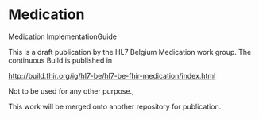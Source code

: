 # Medication
Medication ImplementationGuide

This is a draft publication by the HL7 Belgium Medication work group. 
The continuous Build is published in  

http://build.fhir.org/ig/hl7-be/hl7-be-fhir-medication/index.html

Not to be used for any other purpose.,

This work will be merged onto another repository for publication.

